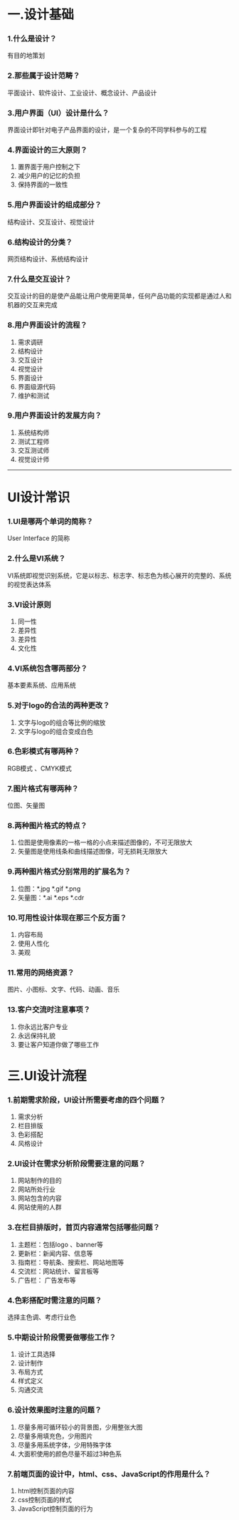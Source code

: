 # 一.设计基础
### 1.什么是设计？
   有目的地策划
### 2.那些属于设计范畴？
   平面设计、软件设计、工业设计、概念设计、产品设计
### 3.用户界面（UI）设计是什么？
   界面设计即针对电子产品界面的设计，是一个复杂的不同学科参与的工程
### 4.界面设计的三大原则？
  1. 置界面于用户控制之下
  2. 减少用户的记忆的负担
  3. 保持界面的一致性
### 5.用户界面设计的组成部分？
   结构设计、交互设计、视觉设计
### 6.结构设计的分类？
   网页结构设计、系统结构设计
### 7.什么是交互设计？
   交互设计的目的是使产品能让用户使用更简单，任何产品功能的实现都是通过人和机器的交互来完成
### 8.用户界面设计的流程？
 1. 需求调研
 2. 结构设计
  3. 交互设计
  4. 视觉设计
  5. 界面设计
  6. 界面级源代码
  7. 维护和测试
### 9.用户界面设计的发展方向？
  1. 系统结构师
  2. 测试工程师
  3. 交互测试师
  4. 视觉设计师
<hr/>

# UI设计常识
### 1.UI是哪两个单词的简称？
  User Interface 的简称
### 2.什么是VI系统？
  VI系统即视觉识别系统，它是以标志、标志字、标志色为核心展开的完整的、系统的视觉表达体系
### 3.VI设计原则
  1. 同一性
  2. 差异性
  3. 差异性
  4. 文化性
### 4.VI系统包含哪两部分？
   基本要素系统、应用系统
### 5.对于logo的合法的两种更改？
  1. 文字与logo的组合等比例的缩放
  2. 文字与logo的组合变成白色
### 6.色彩模式有哪两种？
  RGB模式 、CMYK模式
### 7.图片格式有哪两种？
   位图、矢量图
### 8.两种图片格式的特点？
  1. 位图是使用像素的一格一格的小点来描述图像的，不可无限放大
  2. 矢量图是使用线条和曲线描述图像，可无损耗无限放大
### 9.两种图片格式分别常用的扩展名为？
  1. 位图：*.jpg *.gif *.png
  2. 矢量图：*.ai *.eps *.cdr
### 10.可用性设计体现在那三个反方面？
  1. 内容布局
  2. 使用人性化
  3. 美观
### 11.常用的网络资源？
   图片、小图标、文字、代码、动画、音乐
### 13.客户交流时注意事项？
  1. 你永远比客户专业
  2. 永远保持礼貌
  3. 要让客户知道你做了哪些工作

# 三.UI设计流程
### 1.前期需求阶段，UI设计所需要考虑的四个问题？
  1. 需求分析
  2. 栏目排版
  3. 色彩搭配
  4. 风格设计
### 2.UI设计在需求分析阶段需要注意的问题？
  1. 网站制作的目的
  2. 网站所处行业
  3. 网站包含的内容
  4. 网站使用的人群
### 3.在栏目排版时，首页内容通常包括哪些问题？
  1. 主题栏：包括logo 、banner等
  2. 更新栏：新闻内容、信息等
  3. 指南栏：导航条、搜索栏、网站地图等
  4. 交流栏：网站统计、留言板等
  5. 广告栏： 广告发布等
### 4.色彩搭配时需注意的问题？
   选择主色调、考虑行业色
### 5.中期设计阶段需要做哪些工作？
  1. 设计工具选择
  2. 设计制作
  3. 布局方式
  4. 样式定义
  5. 沟通交流
### 6.设计效果图时注意的问题？
  1. 尽量多用可循环较小的背景图，少用整张大图
  2. 尽量多用填充色，少用图片
  3. 尽量多用系统字体，少用特殊字体
  4. 大面积使用的颜色尽量不超过3种色系
### 7.前端页面的设计中，html、css、JavaScript的作用是什么？
  1. html控制页面的内容
  2. css控制页面的样式
  3. JavaScript控制页面的行为 
  